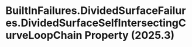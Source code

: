 # BuiltInFailures.DividedSurfaceFailures.DividedSurfaceSelfIntersectingCurveLoopChain Property (2025.3)

﻿